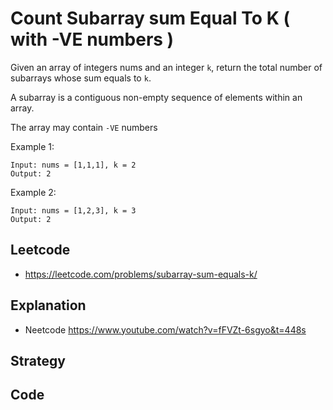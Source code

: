 # Count Subarray sum Equal To K ( with -VE numbers )

Given an array of integers nums and an integer `k`, return the total number of subarrays whose sum equals to `k`.

A subarray is a contiguous non-empty sequence of elements within an array.

The array may contain `-VE` numbers

Example 1:
````
Input: nums = [1,1,1], k = 2
Output: 2
````
Example 2:
````
Input: nums = [1,2,3], k = 3
Output: 2
````
## Leetcode 
- https://leetcode.com/problems/subarray-sum-equals-k/

## Explanation 
- Neetcode https://www.youtube.com/watch?v=fFVZt-6sgyo&t=448s

## Strategy 


## Code 